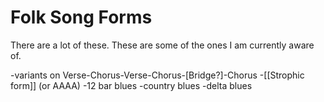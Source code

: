 ---
---
# Folk Song Forms

There are a lot of these. These are some of the ones I am currently aware of.

-variants on Verse-Chorus-Verse-Chorus-[Bridge?]-Chorus
-[[Strophic form]] (or AAAA)
-12 bar blues
-country blues
-delta blues
